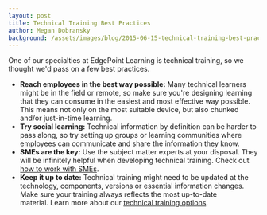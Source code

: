 ```yaml
---
layout: post
title: Technical Training Best Practices
author: Megan Dobransky
background: /assets/images/blog/2015-06-15-technical-training-best-practices.jpg
---
```

One of our specialties at EdgePoint Learning is technical training, so we thought we'd pass on a few best practices. 

* **Reach employees in the best way possible:** Many technical learners might be in the field or remote, so make sure you're designing learning that they can consume in the easiest and most effective way possible. This means not only on the most suitable device, but also chunked and/or just-in-time learning. 
* **Try social learning:** Technical information by definition can be harder to pass along, so try setting up groups or learning communities where employees can communicate and share the information they know. 
* **SMEs are the key:** Use the subject matter experts at your disposal. They will be infinitely helpful when developing technical training. Check out
[how to work with SMEs](http://edgepointlearning.com/blog/2014/4/3/how-to-work-with-subject-matter-experts).
* **Keep it up to date:** Technical training might need to be updated at the technology, components, versions or essential information changes. Make sure your training always reflects the most up-to-date material. Learn more about our
[technical training options](http://edgepointlearning.com/contact-us/).
